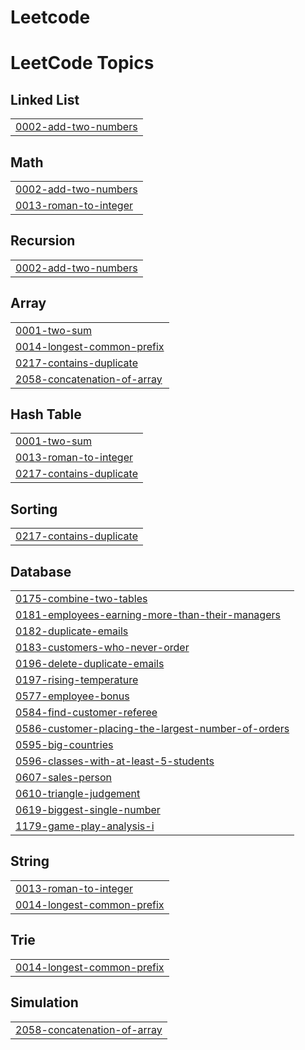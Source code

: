 # Leetcode
<!---LeetCode Topics Start-->
# LeetCode Topics
## Linked List
|  |
| ------- |
| [0002-add-two-numbers](https://github.com/Nakshatra-Pawar/Leetcode/tree/master/0002-add-two-numbers) |
## Math
|  |
| ------- |
| [0002-add-two-numbers](https://github.com/Nakshatra-Pawar/Leetcode/tree/master/0002-add-two-numbers) |
| [0013-roman-to-integer](https://github.com/Nakshatra-Pawar/Leetcode/tree/master/0013-roman-to-integer) |
## Recursion
|  |
| ------- |
| [0002-add-two-numbers](https://github.com/Nakshatra-Pawar/Leetcode/tree/master/0002-add-two-numbers) |
## Array
|  |
| ------- |
| [0001-two-sum](https://github.com/Nakshatra-Pawar/Leetcode/tree/master/0001-two-sum) |
| [0014-longest-common-prefix](https://github.com/Nakshatra-Pawar/Leetcode/tree/master/0014-longest-common-prefix) |
| [0217-contains-duplicate](https://github.com/Nakshatra-Pawar/Leetcode/tree/master/0217-contains-duplicate) |
| [2058-concatenation-of-array](https://github.com/Nakshatra-Pawar/Leetcode/tree/master/2058-concatenation-of-array) |
## Hash Table
|  |
| ------- |
| [0001-two-sum](https://github.com/Nakshatra-Pawar/Leetcode/tree/master/0001-two-sum) |
| [0013-roman-to-integer](https://github.com/Nakshatra-Pawar/Leetcode/tree/master/0013-roman-to-integer) |
| [0217-contains-duplicate](https://github.com/Nakshatra-Pawar/Leetcode/tree/master/0217-contains-duplicate) |
## Sorting
|  |
| ------- |
| [0217-contains-duplicate](https://github.com/Nakshatra-Pawar/Leetcode/tree/master/0217-contains-duplicate) |
## Database
|  |
| ------- |
| [0175-combine-two-tables](https://github.com/Nakshatra-Pawar/Leetcode/tree/master/0175-combine-two-tables) |
| [0181-employees-earning-more-than-their-managers](https://github.com/Nakshatra-Pawar/Leetcode/tree/master/0181-employees-earning-more-than-their-managers) |
| [0182-duplicate-emails](https://github.com/Nakshatra-Pawar/Leetcode/tree/master/0182-duplicate-emails) |
| [0183-customers-who-never-order](https://github.com/Nakshatra-Pawar/Leetcode/tree/master/0183-customers-who-never-order) |
| [0196-delete-duplicate-emails](https://github.com/Nakshatra-Pawar/Leetcode/tree/master/0196-delete-duplicate-emails) |
| [0197-rising-temperature](https://github.com/Nakshatra-Pawar/Leetcode/tree/master/0197-rising-temperature) |
| [0577-employee-bonus](https://github.com/Nakshatra-Pawar/Leetcode/tree/master/0577-employee-bonus) |
| [0584-find-customer-referee](https://github.com/Nakshatra-Pawar/Leetcode/tree/master/0584-find-customer-referee) |
| [0586-customer-placing-the-largest-number-of-orders](https://github.com/Nakshatra-Pawar/Leetcode/tree/master/0586-customer-placing-the-largest-number-of-orders) |
| [0595-big-countries](https://github.com/Nakshatra-Pawar/Leetcode/tree/master/0595-big-countries) |
| [0596-classes-with-at-least-5-students](https://github.com/Nakshatra-Pawar/Leetcode/tree/master/0596-classes-with-at-least-5-students) |
| [0607-sales-person](https://github.com/Nakshatra-Pawar/Leetcode/tree/master/0607-sales-person) |
| [0610-triangle-judgement](https://github.com/Nakshatra-Pawar/Leetcode/tree/master/0610-triangle-judgement) |
| [0619-biggest-single-number](https://github.com/Nakshatra-Pawar/Leetcode/tree/master/0619-biggest-single-number) |
| [1179-game-play-analysis-i](https://github.com/Nakshatra-Pawar/Leetcode/tree/master/1179-game-play-analysis-i) |
## String
|  |
| ------- |
| [0013-roman-to-integer](https://github.com/Nakshatra-Pawar/Leetcode/tree/master/0013-roman-to-integer) |
| [0014-longest-common-prefix](https://github.com/Nakshatra-Pawar/Leetcode/tree/master/0014-longest-common-prefix) |
## Trie
|  |
| ------- |
| [0014-longest-common-prefix](https://github.com/Nakshatra-Pawar/Leetcode/tree/master/0014-longest-common-prefix) |
## Simulation
|  |
| ------- |
| [2058-concatenation-of-array](https://github.com/Nakshatra-Pawar/Leetcode/tree/master/2058-concatenation-of-array) |
<!---LeetCode Topics End-->
